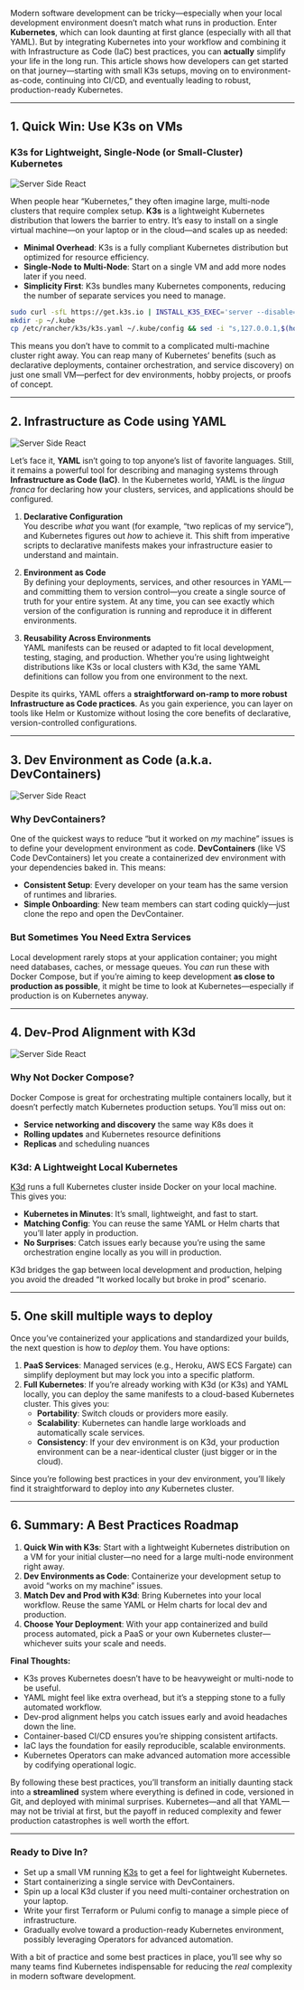 Modern software development can be tricky—especially when your local development environment doesn’t match what runs in production. Enter **Kubernetes**, which can look daunting at first glance (especially with all that YAML). But by integrating Kubernetes into your workflow and combining it with Infrastructure as Code (IaC) best practices, you can **actually** simplify your life in the long run. This article shows how developers can get started on that journey—starting with small K3s setups, moving on to environment-as-code, continuing into CI/CD, and eventually leading to robust, production-ready Kubernetes.

---

## 1. Quick Win: Use K3s on VMs

### K3s for Lightweight, Single-Node (or Small-Cluster) Kubernetes

![Server Side React](./k3s-screenshot.png)

When people hear “Kubernetes,” they often imagine large, multi-node clusters that require complex setup. **K3s** is a lightweight Kubernetes distribution that lowers the barrier to entry. It’s easy to install on a single virtual machine—on your laptop or in the cloud—and scales up as needed:

- **Minimal Overhead**: K3s is a fully compliant Kubernetes distribution but optimized for resource efficiency.  
- **Single-Node to Multi-Node**: Start on a single VM and add more nodes later if you need.  
- **Simplicity First**: K3s bundles many Kubernetes components, reducing the number of separate services you need to manage.

```sh
sudo curl -sfL https://get.k3s.io | INSTALL_K3S_EXEC='server --disable=traefik --write-kubeconfig-mode="644"' sh -
mkdir -p ~/.kube
cp /etc/rancher/k3s/k3s.yaml ~/.kube/config && sed -i "s,127.0.0.1,$(hostname -I | awk '{print $1}'),g" ~/.kube/config
```

This means you don’t have to commit to a complicated multi-machine cluster right away. You can reap many of Kubernetes’ benefits (such as declarative deployments, container orchestration, and service discovery) on just one small VM—perfect for dev environments, hobby projects, or proofs of concept. 

---

## 2. Infrastructure as Code using YAML

![Server Side React](./yaml.png)

Let’s face it, **YAML** isn’t going to top anyone’s list of favorite languages. Still, it remains a powerful tool for describing and managing systems through **Infrastructure as Code (IaC)**. In the Kubernetes world, YAML is the *lingua franca* for declaring how your clusters, services, and applications should be configured.

1. **Declarative Configuration**  
   You describe *what* you want (for example, “two replicas of my service”), and Kubernetes figures out *how* to achieve it. This shift from imperative scripts to declarative manifests makes your infrastructure easier to understand and maintain.

2. **Environment as Code**  
   By defining your deployments, services, and other resources in YAML—and committing them to version control—you create a single source of truth for your entire system. At any time, you can see exactly which version of the configuration is running and reproduce it in different environments.

3. **Reusability Across Environments**  
   YAML manifests can be reused or adapted to fit local development, testing, staging, and production. Whether you’re using lightweight distributions like K3s or local clusters with K3d, the same YAML definitions can follow you from one environment to the next.

Despite its quirks, YAML offers a **straightforward on-ramp to more robust Infrastructure as Code practices**. As you gain experience, you can layer on tools like Helm or Kustomize without losing the core benefits of declarative, version-controlled configurations.

---

## 3. Dev Environment as Code (a.k.a. DevContainers)

![Server Side React](./devcontainer.png)

### Why DevContainers?

One of the quickest ways to reduce “but it worked on *my* machine” issues is to define your development environment as code. **DevContainers** (like VS Code DevContainers) let you create a containerized dev environment with your dependencies baked in. This means:

- **Consistent Setup**: Every developer on your team has the same version of runtimes and libraries.  
- **Simple Onboarding**: New team members can start coding quickly—just clone the repo and open the DevContainer.

### But Sometimes You Need Extra Services

Local development rarely stops at your application container; you might need databases, caches, or message queues. You *can* run these with Docker Compose, but if you’re aiming to keep development **as close to production as possible**, it might be time to look at Kubernetes—especially if production is on Kubernetes anyway.

---

## 4. Dev-Prod Alignment with K3d

![Server Side React](./k3d.png)

### Why Not Docker Compose?

Docker Compose is great for orchestrating multiple containers locally, but it doesn’t perfectly match Kubernetes production setups. You’ll miss out on:

- **Service networking and discovery** the same way K8s does it  
- **Rolling updates** and Kubernetes resource definitions  
- **Replicas** and scheduling nuances

### K3d: A Lightweight Local Kubernetes

[K3d](https://k3d.io/) runs a full Kubernetes cluster inside Docker on your local machine. This gives you:

- **Kubernetes in Minutes**: It’s small, lightweight, and fast to start.  
- **Matching Config**: You can reuse the same YAML or Helm charts that you’ll later apply in production.  
- **No Surprises**: Catch issues early because you’re using the same orchestration engine locally as you will in production.

K3d bridges the gap between local development and production, helping you avoid the dreaded “It worked locally but broke in prod” scenario.

---

## 5. One skill multiple ways to deploy

Once you’ve containerized your applications and standardized your builds, the next question is how to *deploy* them. You have options:

1. **PaaS Services**: Managed services (e.g., Heroku, AWS ECS Fargate) can simplify deployment but may lock you into a specific platform.  
2. **Full Kubernetes**: If you’re already working with K3d (or K3s) and YAML locally, you can deploy the same manifests to a cloud-based Kubernetes cluster. This gives you:
   - **Portability**: Switch clouds or providers more easily.  
   - **Scalability**: Kubernetes can handle large workloads and automatically scale services.  
   - **Consistency**: If your dev environment is on K3d, your production environment can be a near-identical cluster (just bigger or in the cloud).

Since you’re following best practices in your dev environment, you’ll likely find it straightforward to deploy into *any* Kubernetes cluster.

---

## 6. Summary: A Best Practices Roadmap

1. **Quick Win with K3s**: Start with a lightweight Kubernetes distribution on a VM for your initial cluster—no need for a large multi-node environment right away.  
2. **Dev Environments as Code**: Containerize your development setup to avoid “works on my machine” issues.  
3. **Match Dev and Prod with K3d**: Bring Kubernetes into your local workflow. Reuse the same YAML or Helm charts for local dev and production.  
5. **Choose Your Deployment**: With your app containerized and build process automated, pick a PaaS or your own Kubernetes cluster—whichever suits your scale and needs.  

**Final Thoughts:**  
- K3s proves Kubernetes doesn’t have to be heavyweight or multi-node to be useful.  
- YAML might feel like extra overhead, but it’s a stepping stone to a fully automated workflow.  
- Dev-prod alignment helps you catch issues early and avoid headaches down the line.  
- Container-based CI/CD ensures you’re shipping consistent artifacts.  
- IaC lays the foundation for easily reproducible, scalable environments.  
- Kubernetes Operators can make advanced automation more accessible by codifying operational logic.

By following these best practices, you’ll transform an initially daunting stack into a **streamlined** system where everything is defined in code, versioned in Git, and deployed with minimal surprises. Kubernetes—and all that YAML—may not be trivial at first, but the payoff in reduced complexity and fewer production catastrophes is well worth the effort.

---

### Ready to Dive In?

- Set up a small VM running [K3s](https://k3s.io/) to get a feel for lightweight Kubernetes.  
- Start containerizing a single service with DevContainers.  
- Spin up a local K3d cluster if you need multi-container orchestration on your laptop.  
- Write your first Terraform or Pulumi config to manage a simple piece of infrastructure.  
- Gradually evolve toward a production-ready Kubernetes environment, possibly leveraging Operators for advanced automation.  

With a bit of practice and some best practices in place, you’ll see why so many teams find Kubernetes indispensable for reducing the *real* complexity in modern software development.
